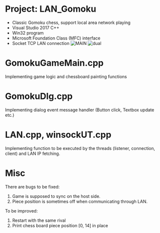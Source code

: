 # Project: LAN_Gomoku
- Classic Gomoku chess, support local area network playing
- Visual Studio 2017 C++
- Win32 program
- Microsoft Foundation Class (MFC) interface
- Socket TCP LAN connection
![MAIN](https://user-images.githubusercontent.com/73468884/175721265-11c3aa31-7908-4de3-a127-5a32d308c5cd.png)
![dual](https://user-images.githubusercontent.com/73468884/175721277-48923873-61fc-47e4-b993-c9809c15d81c.png)


# GomokuGameMain.cpp
Implementing game logic and chessboard painting functions

# GomokuDlg.cpp
Implementing dialog event message handler (Button click, Textbox update etc.)

# LAN.cpp, winsockUT.cpp
Implementing function to be executed by the threads (listener, connection, client) and LAN IP fetching.

# Misc
There are bugs to be fixed:
1) Game is supposed to sync on the host side.
2) Piece position is sometimes off when communicating through LAN.

To be improved:
1) Restart with the same rival
2) Print chess board piece position [0, 14] in place
